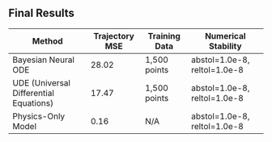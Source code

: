 ## Final Results

| Method | Trajectory MSE | Training Data | Numerical Stability |
|--------|----------------|---------------|-------------------|
| Bayesian Neural ODE | 28.02 | 1,500 points | abstol=1.0e-8, reltol=1.0e-8 |
| UDE (Universal Differential Equations) | 17.47 | 1,500 points | abstol=1.0e-8, reltol=1.0e-8 |
| Physics-Only Model | 0.16 | N/A | abstol=1.0e-8, reltol=1.0e-8 |
